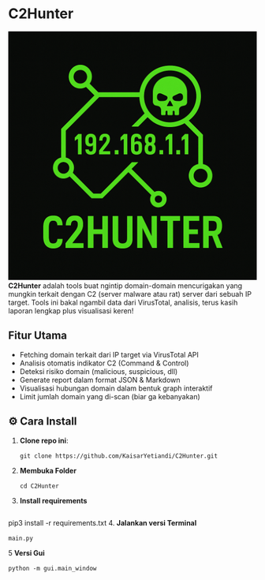 # C2Hunter 
![screenshot](https://github.com/KaisarYetiandi/C2Hunter/blob/main/assests/icons/c2hunter.png)
**C2Hunter** adalah tools buat ngintip domain-domain mencurigakan yang mungkin terkait dengan C2 (server malware atau rat) server dari sebuah IP target. Tools ini bakal ngambil data dari VirusTotal, analisis, terus kasih laporan lengkap plus visualisasi keren!

## Fitur Utama

- Fetching domain terkait dari IP target via VirusTotal API  
- Analisis otomatis indikator C2 (Command & Control)  
- Deteksi risiko domain (malicious, suspicious, dll)  
- Generate report dalam format JSON & Markdown  
- Visualisasi hubungan domain dalam bentuk graph interaktif  
- Limit jumlah domain yang di-scan (biar ga kebanyakan)

## ⚙️ Cara Install

1. **Clone repo ini**:
   ```
   git clone https://github.com/KaisarYetiandi/C2Hunter.git
2. **Membuka Folder**
   ```
   cd C2Hunter
3. **Install requirements**
   ```
  pip3 install -r requirements.txt
4. **Jalankan versi Terminal**
   ```
   main.py
   ```
5 **Versi Gui**
   ```
   python -m gui.main_window
   
   

